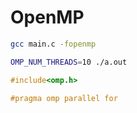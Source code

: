 # OpenMP

```bash
gcc main.c -fopenmp

OMP_NUM_THREADS=10 ./a.out
```

```c
#include<omp.h>

#pragma omp parallel for
```
